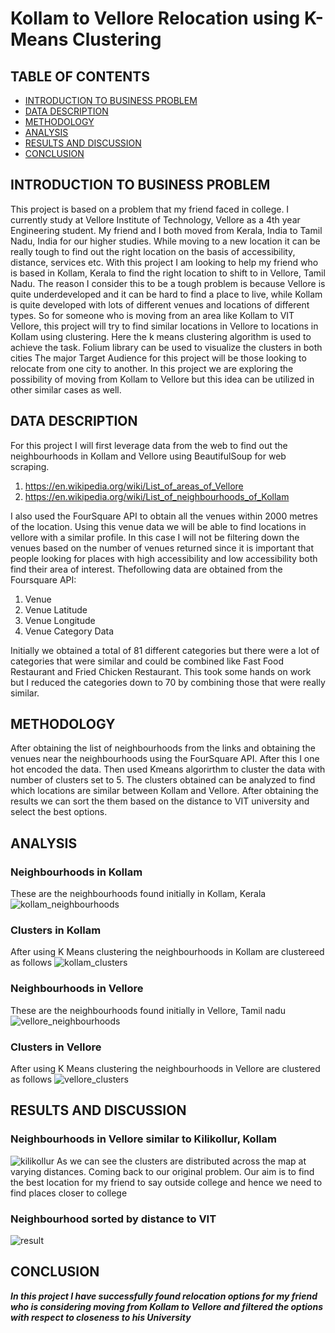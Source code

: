 # Kollam to Vellore Relocation using K-Means Clustering

## TABLE OF CONTENTS

* [INTRODUCTION TO BUSINESS PROBLEM](##introduction-to-business-problem)
* [DATA DESCRIPTION](##data-description)
* [METHODOLOGY](##methodology)
* [ANALYSIS](##analysis)
* [RESULTS AND DISCUSSION](##results-and-discussion)
* [CONCLUSION](##conclusion)

## INTRODUCTION TO BUSINESS PROBLEM

This project is based on a problem that my friend faced in college. I currently study at Vellore Institute of Technology, Vellore as a 4th year Engineering student. My friend and I both moved from Kerala, India to Tamil Nadu, India for our higher studies. While moving to a new location it can be really tough to find out the right location on the basis of accessibility, distance, services etc. With this project I am looking to help my friend who is based in Kollam, Kerala to find the right location to shift to in Vellore, Tamil Nadu. 
The reason I consider this to be a tough problem is because Vellore is quite underdeveloped and it can be hard to find a place to live, while Kollam is quite developed with lots of different venues and locations of different types. So for someone who is moving from an area like Kollam to VIT Vellore, this project will try to find similar locations in Vellore to locations in Kollam using clustering. Here the k means clustering algorithm is used to achieve the task. Folium library can be used to visualize the clusters in both cities
The major Target Audience for this project will be those looking to relocate from one city to another. In this project we are exploring the possibility of moving from Kollam to Vellore but this idea can be utilized in other similar cases as well.

## DATA DESCRIPTION

For this project I will first leverage data from the web to find out the neighbourhoods in Kollam and Vellore using BeautifulSoup for web scraping.
	
  1. https://en.wikipedia.org/wiki/List_of_areas_of_Vellore
  2. https://en.wikipedia.org/wiki/List_of_neighbourhoods_of_Kollam
  
  I also used the FourSquare API to obtain all the venues within 2000 metres of the location. Using this venue data we will be able to find locations in vellore with a similar profile. In this case I will not be filtering down the venues based on the number of venues returned since it is important that people looking for places with high accessibility and low accessibility both find their area of interest. Thefollowing data are obtained from the Foursquare API:
  1. Venue
  2. Venue Latitude
  3. Venue Longitude
  4. Venue Category Data

Initially we obtained a total of 81 different categories but there were a lot of categories that were similar and could be combined like Fast Food Restaurant and Fried Chicken Restaurant. This took some hands on work but I reduced the categories down to 70 by combining those that were really similar.

## METHODOLOGY

After obtaining the list of neighbourhoods from the links and obtaining the venues near the neighbourhoods using the FourSquare API. After this I one hot encoded the data. Then used Kmeans algorirthm to cluster the data with number of clusters set to 5. 
The clusters obtained can be analyzed to find which locations are similar between Kollam and Vellore.
After obtaining the results we can sort the them based on the distance to VIT university and select the best options.

## ANALYSIS
### Neighbourhoods in Kollam
These are the neighbourhoods found initially in Kollam, Kerala
![kollam_neighbourhoods](Images/kollam_initial.PNG)
### Clusters in Kollam
After using K Means clustering the neighbourhoods in Kollam are clustereed as follows
![kollam_clusters](Images/kollam_cluster.PNG)
### Neighbourhoods in Vellore
These are the neighbourhoods found initially in Vellore, Tamil nadu
![vellore_neighbourhoods](Images/vellore_initial.PNG)
### Clusters in Vellore
After using K Means clustering the neighbourhoods in Vellore are clustered as follows
![vellore_clusters](Images/vellore_cluster.PNG)

## RESULTS AND DISCUSSION

### Neighbourhoods in Vellore similar to Kilikollur, Kollam
![kilikollur](Images/kilikollur_vellore_cluster.PNG)
As we can see the clusters are distributed across the map at varying distances. Coming back to our original problem. Our aim is to find the best location for my friend to say outside college and hence we need to find places closer to college

### Neighbourhood sorted by distance to VIT
![result](Images/result.PNG)

## CONCLUSION

***In this project I have successfully found relocation options for my friend who is considering moving from Kollam to Vellore and filtered the options with respect to closeness to his University***

